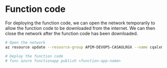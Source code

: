 
# Function code


For deploying the function code, we can open the network temporarily to allow the function code to be downloaded from the internet. We can then close the network after the function code has been downloaded.

```bash
# Open the network
az resource update --resource-group APIM-DEVOPS-CASAULRGX --name cqalx01-funcapp-DV --resource-type "Microsoft.Web/sites" --set properties.publicNetworkAccess=Enabled

# Deploy the function code
# func azure functionapp publish <function-app-name>

```